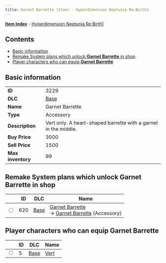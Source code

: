 ```yaml
---
title: Garnet Barrette (Item) - Hyperdimension Neptunia Re;Birth1
---
```


[**Item Index**](/neptunia/rb1/item/index.html) - [Hyperdimension Neptunia Re;Birth1](/neptunia/rb1)

## Contents

- [Basic information](#basic-information)
- [Remake System plans which unlock **Garnet Barrette** in shop](#remake-system-plans-which-unlock-garnet-barrette-in-shop)
- [Player characters who can equip **Garnet Barrette**](#player-characters-who-can-equip-garnet-barrette)

## Basic information

|   |   |
| -- | -- |
| **ID** | 3229 |
| **DLC** | [Base](/neptunia/rb1/dlc/1-base.html) |
| **Name** | Garnet Barrette |
| **Type** | Accessory |
| **Description** | Vert only. A heart-shaped barrette with a garnet in the middle. |
| **Buy Price** | 3000 |
| **Sell Price** | 1500 |
| **Max inventory** | 99 |


## Remake System plans which unlock **Garnet Barrette** in shop

|    | ID | DLC | Name |
| -- | -- | --- | ---- |
| <input type="checkbox" id="rb1-remake-1-620" class="trackbox" /> | 620 | [Base](/neptunia/rb1/dlc/1-base.html) | [Garnet Barrette](/neptunia/rb1/remake/1-620-garnet-barrette.html)<br /> → [Garnet Barrette](/neptunia/rb1/item/1-3229-garnet-barrette.html) (Accessory) |


## Player characters who can equip **Garnet Barrette**

|    | ID | DLC | Name |
| -- | -- | --- | ---- |
| <input type="checkbox" id="rb1-player-1-5" class="trackbox" /> | 5 | [Base](/neptunia/rb1/dlc/1-base.html) | [Vert](/neptunia/rb1/player/1-5-vert.html) |
